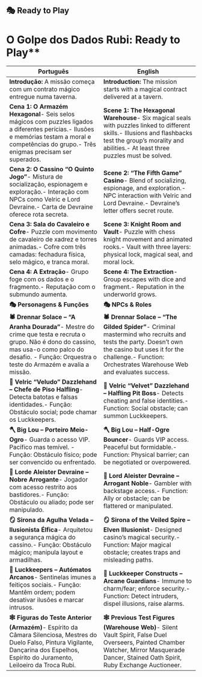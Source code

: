 ## 🎭 Ready to Play

# O Golpe dos Dados Rubi: Ready to Play**

|Português|English|
|---|---|
|**Introdução:** A missão começa com um contrato mágico entregue numa taverna.|**Introduction:** The mission starts with a magical contract delivered at a tavern.|
|**Cena 1: O Armazém Hexagonal**- Seis selos mágicos com puzzles ligados a diferentes perícias.- Ilusões e memórias testam a moral e competências do grupo.- Três enigmas precisam ser superados.|**Scene 1: The Hexagonal Warehouse**- Six magical seals with puzzles linked to different skills.- Illusions and flashbacks test the group’s morality and abilities.- At least three puzzles must be solved.|
|**Cena 2: O Cassino “O Quinto Jogo”**- Mistura de socialização, espionagem e exploração.- Interação com NPCs como Velric e Lord Devraine.- Carta de Devraine oferece rota secreta.|**Scene 2: “The Fifth Game” Casino**- Blend of socializing, espionage, and exploration.- NPC interaction with Velric and Lord Devraine.- Devraine’s letter offers secret route.|
|**Cena 3: Sala do Cavaleiro e Cofre**- Puzzle com movimento de cavaleiro de xadrez e torres animadas.- Cofre com três camadas: fechadura física, selo mágico, e tranca moral.|**Scene 3: Knight Room and Vault**- Puzzle with chess knight movement and animated rooks.- Vault with three layers: physical lock, magical seal, and moral lock.|
|**Cena 4: A Extração**- Grupo foge com os dados e o fragmento.- Reputação com o submundo aumenta.|**Scene 4: The Extraction**- Group escapes with dice and fragment.- Reputation in the underworld grows.|
|**🎭 Personagens & Funções**|**🎭 NPCs & Roles**|
|**🕷️ Drennar Solace – “A Aranha Dourada”**- Mestre do crime que testa e recruta o grupo. Não é dono do cassino, mas usa-o como palco do desafio. - Função: Orquestra o teste do Armazém e avalia a missão.|**🕷️ Drennar Solace – “The Gilded Spider”**- Criminal mastermind who recruits and tests the party. Doesn’t own the casino but uses it for the challenge.- Function: Orchestrates Warehouse Web and evaluates success.|
|**🎲 Velric “Veludo” Dazzlehand – Chefe de Piso Halfling**- Detecta batotas e falsas identidades.- Função: Obstáculo social; pode chamar os Luckkeepers.|**🎲 Velric “Velvet” Dazzlehand – Halfling Pit Boss**- Detects cheating and false identities.- Function: Social obstacle; can summon Luckkeepers.|
|**🪓 Big Lou – Porteiro Meio-Ogro**- Guarda o acesso VIP. Pacífico mas temível. - Função: Obstáculo físico; pode ser convencido ou enfrentado.|**🪓 Big Lou – Half-Ogre Bouncer**- Guards VIP access. Peaceful but formidable.- Function: Physical barrier; can be negotiated or overpowered.|
|**🎩 Lorde Aleister Devraine – Nobre Arrogante**- Jogador com acesso restrito aos bastidores.- Função: Obstáculo ou aliado; pode ser manipulado.|**🎩 Lord Aleister Devraine – Arrogant Noble**- Gambler with backstage access.- Function: Ally or obstacle; can be flattered or manipulated.|
|**🪞 Sirona da Agulha Velada – Ilusionista Élfica**- Arquitetou a segurança mágica do cassino.- Função: Obstáculo mágico; manipula layout e armadilhas.|**🪞 Sirona of the Veiled Spire – Elven Illusionist**- Designed casino’s magical security.- Function: Major magical obstacle; creates traps and misleading paths.|
|**🔐 Luckkeepers – Autómatos Arcanos**- Sentinelas imunes a feitiços sociais.- Função: Mantêm ordem; podem desativar ilusões e marcar intrusos.|**🔐 Luckkeeper Constructs – Arcane Guardians**- Immune to charm/fear; enforce security.- Function: Detect intruders, dispel illusions, raise alarms.|
|**🕸️ Figuras do Teste Anterior (Armazém)**- Espírito da Câmara Silenciosa, Mestres do Duelo Falso, Pintura Vigilante, Dançarina dos Espelhos, Espírito do Juramento, Leiloeiro da Troca Rubi.|**🕸️ Previous Test Figures (Warehouse Web)**- Silent Vault Spirit, False Duel Overseers, Painted Chamber Watcher, Mirror Masquerade Dancer, Stained Oath Spirit, Ruby Exchange Auctioneer.|